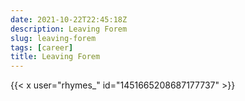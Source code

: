 ```yaml
---
date: 2021-10-22T22:45:18Z
description: Leaving Forem
slug: leaving-forem
tags: [career]
title: Leaving Forem
---
```


{{< x user="rhymes_" id="1451665208687177737" >}}
